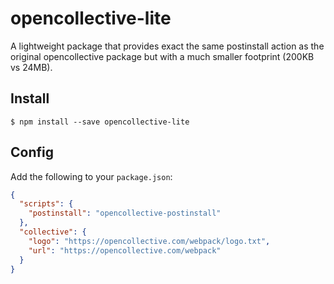 # opencollective-lite
A lightweight package that provides exact the same postinstall action as the original opencollective package but with a much smaller footprint (200KB vs 24MB). 

## Install
```
$ npm install --save opencollective-lite
```

## Config
Add the following to your `package.json`: 

```json
{
  "scripts": {
    "postinstall": "opencollective-postinstall"
  },
  "collective": {
    "logo": "https://opencollective.com/webpack/logo.txt",
    "url": "https://opencollective.com/webpack"
  }
}
```